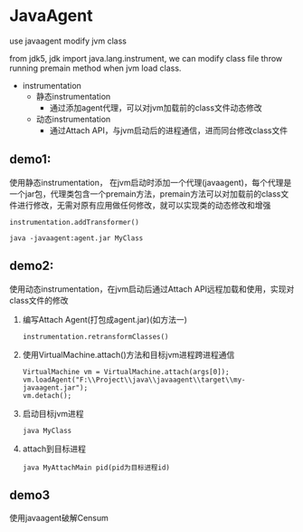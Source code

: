 # JavaAgent
use javaagent modify jvm class

from jdk5, jdk import java.lang.instrument, we can modify class file throw running premain method when jvm load class.

* instrumentation
  * 静态instrumentation
    * 通过添加agent代理，可以对jvm加载前的class文件动态修改
  * 动态instrumentation
    * 通过Attach API，与jvm启动后的进程通信，进而同台修改class文件


## demo1:

使用静态instrumentation， 在jvm启动时添加一个代理(javaagent)，每个代理是一个jar包，代理类包含一个premain方法，premain方法可以对加载前的class文件进行修改，无需对原有应用做任何修改，就可以实现类的动态修改和增强
```
instrumentation.addTransformer()

java -javaagent:agent.jar MyClass
```

## demo2:

使用动态instrumentation，在jvm启动后通过Attach API远程加载和使用，实现对class文件的修改
1. 编写Attach Agent(打包成agent.jar)(如方法一)
    ```
    instrumentation.retransformClasses()
    ```
2. 使用VirtualMachine.attach()方法和目标jvm进程跨进程通信
    ```
    VirtualMachine vm = VirtualMachine.attach(args[0]);
    vm.loadAgent("F:\\Project\\java\\javaagent\\target\\my-javaagent.jar");
    vm.detach();
    ```
3. 启动目标jvm进程
    ```
    java MyClass
    ```
4. attach到目标进程
    ```
    java MyAttachMain pid(pid为目标进程id)
    ```

## demo3

使用javaagent破解Censum
